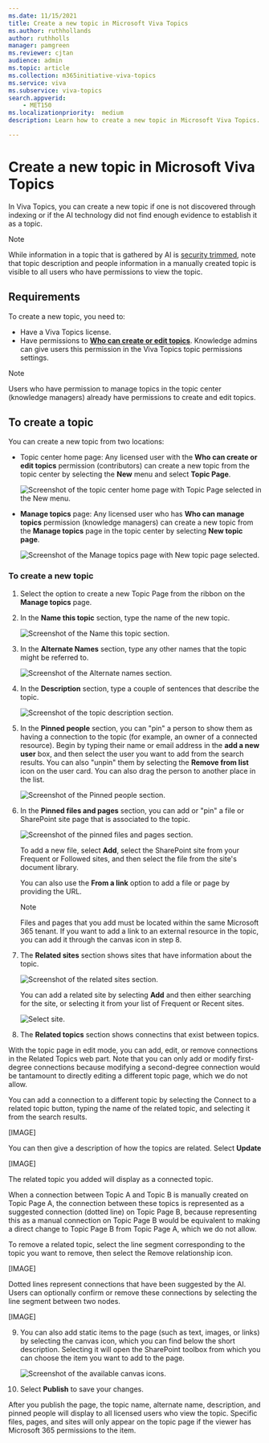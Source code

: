 ```yaml
---
ms.date: 11/15/2021
title: Create a new topic in Microsoft Viva Topics
ms.author: ruthhollands
author: ruthholls
manager: pamgreen
ms.reviewer: cjtan
audience: admin
ms.topic: article
ms.collection: m365initiative-viva-topics
ms.service: viva 
ms.subservice: viva-topics 
search.appverid:
    - MET150  
ms.localizationpriority:  medium
description: Learn how to create a new topic in Microsoft Viva Topics.

---
```


# Create a new topic in Microsoft Viva Topics

In Viva Topics, you can create a new topic if one is not discovered through indexing or if the AI technology did not find enough evidence to establish it as a topic.

> [!NOTE]
> While information in a topic that is gathered by AI is [security trimmed](topic-experiences-security-trimming.md), note that topic description and people information in a manually created topic is visible to all users who have permissions to view the topic.

## Requirements

To create a new topic, you need to:

- Have a Viva Topics license.
- Have permissions to [**Who can create or edit topics**](./topic-experiences-user-permissions.md). Knowledge admins can give users this permission in the Viva Topics topic permissions settings.

> [!NOTE]
> Users who have permission to manage topics in the topic center (knowledge managers) already have permissions to create and edit topics.

## To create a topic

You can create a new topic from two locations:

- Topic center home page: Any licensed user with the **Who can create or edit topics** permission (contributors) can create a new topic from the topic center by selecting the **New** menu and select **Topic Page**.

    ![Screenshot of the topic center home page with Topic Page selected in the New menu.](../media/knowledge-management/new-topic.png)  

- **Manage topics** page: Any licensed user who has **Who can manage topics** permission (knowledge managers) can create a new topic from the **Manage topics** page in the topic center by selecting **New topic page**.

    ![Screenshot of the Manage topics page with New topic page selected.](../media/knowledge-management/new-topic-topic-center.png)  

### To create a new topic

1. Select the option to create a new Topic Page from the ribbon on the **Manage topics** page.

2. In the **Name this topic** section, type the name of the new topic.

    ![Screenshot of the Name this topic section.](../media/knowledge-management/k-new-topic-page.png)  

3. In the **Alternate Names** section, type any other names that the topic might be referred to.

    ![Screenshot of the Alternate names section.](../media/knowledge-management/alt-names.png)  

4. In the **Description** section, type a couple of sentences that describe the topic.

    ![Screenshot of the topic description section.](../media/knowledge-management/description.png)

5. In the **Pinned people** section, you can "pin" a person to show them as having a connection to the topic (for example, an owner of a connected resource). Begin by typing their name or email address in the **add a new user** box, and then select the user you want to add from the search results. You can also "unpin" them by selecting the **Remove from list** icon on the user card. You can also drag the person to another place in the list.

    ![Screenshot of the Pinned people section.](../media/knowledge-management/pinned-people.png)

6. In the **Pinned files and pages** section, you can add or "pin" a file or SharePoint site page that is associated to the topic.

   ![Screenshot of the pinned files and pages section.](../media/knowledge-management/pinned-files-and-pages.png)

    To add a new file, select **Add**, select the SharePoint site from your Frequent or Followed sites, and then select the file from the site's document library.

    You can also use the **From a link** option to add a file or page by providing the URL.

    > [!NOTE]
    > Files and pages that you add must be located within the same Microsoft 365 tenant. If you want to add a link to an external resource in the topic, you can add it through the canvas icon in step 8.

7. The **Related sites** section shows sites that have information about the topic.

    ![Screenshot of the related sites section.](../media/knowledge-management/related-sites.png)

    You can add a related site by selecting **Add** and then either searching for the site, or selecting it from your list of Frequent or Recent sites.

    ![Select site.](../media/knowledge-management/sites.png)

8. The **Related topics** section shows connectins that exist between topics.

With the topic page in edit mode, you can add, edit, or remove connections in the Related Topics web part. Note that you can only add or modify first-degree connections because modifying a second-degree connection would be tantamount to directly editing a different topic page, which we do not allow.

You can add a connection to a different topic by selecting the Connect to a related topic button, typing the name of the related topic, and selecting it from the search results.

[IMAGE]

You can then give a description of how the topics are related. Select **Update**

[IMAGE]

The related topic you added will display as a connected topic.

When a connection between Topic A and Topic B is manually created on Topic Page A, the connection between these topics is represented as a suggested connection (dotted line) on Topic Page B, because representing this as a manual connection on Topic Page B would be equivalent to making a direct change to Topic Page B from Topic Page A, which we do not allow.

To remove a related topic, select the line segment corresponding to the topic you want to remove, then select the Remove relationship icon.

[IMAGE]

Dotted lines represent connections that have been suggested by the AI. Users can optionally confirm or remove these connections by selecting the line segment between two nodes.

[IMAGE]

9. You can also add static items to the page (such as text, images, or links) by selecting the canvas icon, which you can find below the short description. Selecting it will open the SharePoint toolbox from which you can choose the item you want to add to the page.

   ![Screenshot of the available canvas icons.](../media/knowledge-management/webpart-library.png) 

10. Select **Publish** to save your changes.

After you publish the page, the topic name, alternate name, description, and pinned people will display to all licensed users who view the topic. Specific files, pages, and sites will only appear on the topic page if the viewer has Microsoft 365 permissions to the item.
